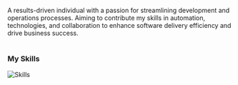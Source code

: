 A results-driven individual with a passion for streamlining development and operations processes. Aiming to contribute my skills in automation, technologies, and collaboration to enhance software delivery efficiency and drive business success.

#

### My Skills
![Skills](https://skillicons.dev/icons?i=html,css,js,linux,bash,py,git,docker,prometheus,grafana,ansible,azure,kubernetes,mysql,jenkins)
